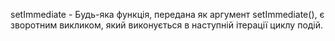 setImmediate - Будь-яка функція, передана як аргумент setImmediate(), є зворотним викликом, який виконується в наступній ітерації циклу подій.
